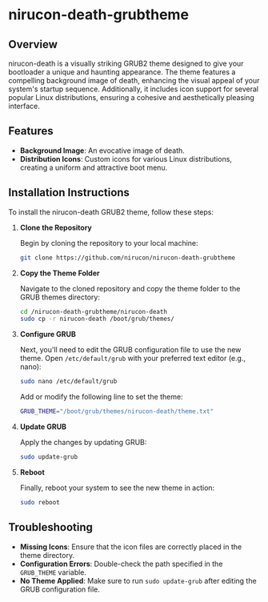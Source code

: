 # nirucon-death-grubtheme
## Overview

nirucon-death is a visually striking GRUB2 theme designed to give your bootloader a unique and haunting appearance. The theme features a compelling background image of death, enhancing the visual appeal of your system's startup sequence. Additionally, it includes icon support for several popular Linux distributions, ensuring a cohesive and aesthetically pleasing interface.

## Features

- **Background Image**: An evocative image of death.
- **Distribution Icons**: Custom icons for various Linux distributions, creating a uniform and attractive boot menu.

## Installation Instructions

To install the nirucon-death GRUB2 theme, follow these steps:

1. **Clone the Repository**

   Begin by cloning the repository to your local machine:
   ```bash
   git clone https://github.com/nirucon/nirucon-death-grubtheme
   ```

2. **Copy the Theme Folder**

   Navigate to the cloned repository and copy the theme folder to the GRUB themes directory:
   ```bash
   cd /nirucon-death-grubtheme/nirucon-death
   sudo cp -r nirucon-death /boot/grub/themes/
   ```

3. **Configure GRUB**

   Next, you'll need to edit the GRUB configuration file to use the new theme. Open `/etc/default/grub` with your preferred text editor (e.g., nano):
   ```bash
   sudo nano /etc/default/grub
   ```

   Add or modify the following line to set the theme:
   ```bash
   GRUB_THEME="/boot/grub/themes/nirucon-death/theme.txt"
   ```

4. **Update GRUB**

   Apply the changes by updating GRUB:
   ```bash
   sudo update-grub
   ```

5. **Reboot**

   Finally, reboot your system to see the new theme in action:
   ```bash
   sudo reboot
   ```

## Troubleshooting

- **Missing Icons**: Ensure that the icon files are correctly placed in the theme directory.
- **Configuration Errors**: Double-check the path specified in the `GRUB_THEME` variable.
- **No Theme Applied**: Make sure to run `sudo update-grub` after editing the GRUB configuration file.
